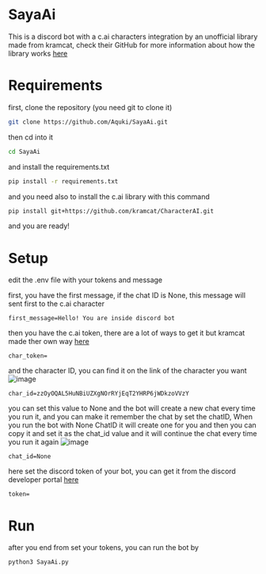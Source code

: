 # SayaAi
This is a discord bot with a c.ai characters integration by an unofficial library made from kramcat, check their GitHub for more information about how the library works [here](https://github.com/kramcat/CharacterAI)

# Requirements
first, clone the repository (you need git to clone it)
```bash
git clone https://github.com/Aquki/SayaAi.git
```
then cd into it
```bash
cd SayaAi
```
and install the requirements.txt
```bash
pip install -r requirements.txt
```
and you need also to install the c.ai library with this command
```bash
pip install git+https://github.com/kramcat/CharacterAI.git
```
and you are ready!

# Setup
edit the .env file with your tokens and message

first, you have the first message, if the chat ID is None, this message will sent first to the c.ai character
``` 
first_message=Hello! You are inside discord bot
```
then you have the c.ai token, there are a lot of ways to get it but kramcat made ther own way [here](https://docs.kram.cat/auth.html)
```
char_token= 
```
and the character ID, you can find it on the link of the character you want
![image](https://github.com/user-attachments/assets/18a751c7-6e7f-4bb4-b403-ddb50e26774a)
```
char_id=zzOyOQAL5HuNBiUZXgNOrRYjEqT2YHRP6jWDkzoVVzY
```
you can set this value to None and the bot will create a new chat every time you run it, and you can make it remember the chat by set the chatID, When you run the bot with None ChatID it will create one for you and then you can copy it and set it as the chat_id value and it will continue the chat every time you run it again
![image](https://github.com/user-attachments/assets/3e2ef2ea-7d58-4809-995c-004eeb025ca9)
```
chat_id=None
```
here set the discord token of your bot, you can get it from the discord developer portal [here](https://discord.com/developers)
```
token=
```
# Run
after you end from set your tokens, you can run the bot by
```bash
python3 SayaAi.py
```
